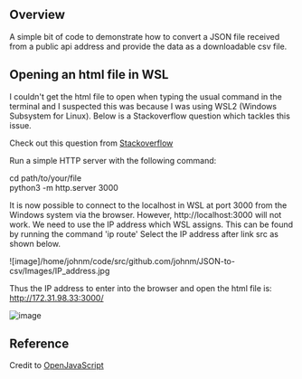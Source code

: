## Overview

A simple bit of code to demonstrate how to convert a JSON file received from a public api address and provide the data as a downloadable csv file.

## Opening an html file in WSL

I couldn't get the html file to open when typing the usual command in the terminal and I suspected this was because I was using WSL2 (Windows Subsystem for Linux). Below is a Stackoverflow question which tackles this issue.

Check out this question from [Stackoverflow](https://stackoverflow.com/questions/67814265/what-is-the-best-way-to-open-html-files-from-vscode-when-using-wsl)

Run a simple HTTP server with the following command:

cd path/to/your/file  
python3 -m http.server 3000

It is now possible to connect to the localhost in WSL at port 3000 from the Windows system via the browser. However, http://localhost:3000 will not work. We need to use the IP address which WSL assigns. This can be found by running the command 'ip route'
Select the IP address after link src as shown below.

![image]/home/johnm/code/src/github.com/johnm/JSON-to-csv/Images/IP_address.jpg

Thus the IP address to enter into the browser and open the html file is:  
http://172.31.98.33:3000/


![image](https://github.com/johnhm22/JSON-to-csv-download/assets/71333679/374e2a28-192f-41c4-8665-4cbf8c133f62)


## Reference

Credit to [OpenJavaScript](https://www.youtube.com/watch?v=JPxzeG4N5nQ)
